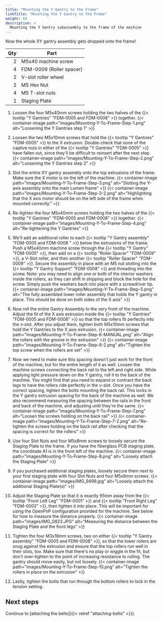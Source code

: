 ```yaml
---
title: "Mounting the Y Gantry to the Frame"
linkTitle: "Mounting the Y Gantry to the Frame"
weight: 60
description: >
  Mounting the Y Gantry subassembly to the frame of the machine
---
```


Now the whole XY gantry assembly gets dropped onto the frame!

| Qty | Part                     |
|----:|--------------------------|
|   2 | M5x40 machine screw      |
|   4 | FDM-0009 (Roller spacer) |
|   2 | V-slot roller wheel      |
|   2 | M5 Hex Nut               |
|   4 | M5 T-slot nuts           |
|   1 | Staging Plate            |

1. Loosen the four M5x40mm screws holding the two halves of the {{< tooltip "Y Gantries" "FDM-0005 and FDM-0008" >}} together.
    {{< container-image path="images/Mounting-Y-To-Frame-Step-1.png" alt="Loosening the Y Gantries step 1" >}}

2. Loosen the two M5x10mm screws that hold the {{< tooltip "Y Gantries" "FDM-0005" >}} to the X extrusion. Double-check that none of the captive nuts in either of the {{< tooltip "Y Gantries" "FDM-0005" >}} have fallen out, since they'll be difficult to reinsert after the next step.
  {{< container-image path="images/Mounting-Y-To-Frame-Step-2.png" alt="Loosening the Y Gantries step 2" >}}

3. Slot the entire XY gantry assembly onto the top extrusions of the frame. Make sure the X motor is on the left of the machine.
  {{< container-image path="images/Mounting-Y-To-Frame-Step-3.png" alt="Slotting the Y-axis assembly onto the main Lumen frame" >}}
  {{< container-image path="images/Mounting-Y-To-Frame-Step-3-2.png" alt="Highlighting that the X axis motor should be on the left side of the frame when mounted correctly." >}}

4. Re-tighten the four M5x40mm screws holding the two halves of the {{< tooltip "Y Gantries" "FDM-0005 and FDM-0008" >}} together.
  {{< container-image path="images/Mounting-Y-To-Frame-Step-4.png" alt="Re-tightening the Y Gantries" >}}

5. We'll add an additional roller to each {{< tooltip "Y Gantry assembly" "FDM-0005 and FDM-0008 " >}} below the extrusions of the frame. Push a M5x40mm machine screw through the {{< tooltip "Y Gantry" "FDM-0005" >}}, then add on a {{< tooltip "Roller Spacer" "FDM-0009" >}}, a V-Slot roller, and then another {{< tooltip "Roller Spacer" "FDM-0009" >}}. Secure the assembly in place with an M5 nut slotting into the {{< tooltip "Y Gantry Support" "FDM-0008" >}} and threading into the screw. Note: you may need to align one or both of the interior washers inside the rollers, as they can shift in shipping and block the hole for the screw. Simply push the washers back into place with a screwdriver tip.
  {{< container-image path="images/Mounting-Y-To-Frame-Step-5.png" alt="The fully assembled lower roller assembly that holds the Y gantry in place. This should be done on both sides of the X axis" >}}

6. Now roll the entire Gantry Assembly to the very front of the machine. Adjust the fit of the X axis extrusion inside the {{< tooltip "Y Gantries" "FDM-0005 and FDM-0008" >}} so that the top rollers fit perfectly into the v-slot. After you adjust them, tighten both M5x10mm screws that hold the Y Gantries to the X axis extrusion.
  {{< container-image path="images/Mounting-Y-To-Frame-Step-6-MANUAL.png" alt="Align the rollers with the groove in the extrusion" >}}
  {{< container-image path="images/Mounting-Y-To-Frame-Step-6-2.png" alt="Tighten the top screw when the rollers are set" >}}

7. Now we need to make sure this spacing doesn't just work for the front of the machine, but for the entire length of it as well. Loosen the machine screws connecting the back rail to the left and right side. While applying light pressure down on the Y gantry, roll it to the back of the machine. You might find that you need to expand or contract the back legs to have the rollers ride perfectly in the v-slot. Once you have the correct spacing, tighten the bolts mounting the back rail. This locks in the Y gantry extrusion spacing for the back of the machine as well. We also recommend measuring the spacing between the rails in the front and back of the machine, and adjusting until they're the same.
  {{< container-image path="images/Mounting-Y-To-Frame-Step-7.png" alt="Loosen the screws holding on the back rail" >}}
  {{< container-image path="images/Mounting-Y-To-Frame-Step-7-2.png" alt="Re-tighten the screws holding on the back rail after checking that the spacing is correct for the rollers" >}}

8. Use four Slot Nuts and four M5x8mm screws to loosely secure the Staging Plate to the frame. If you have the fiberglass PCB staging plate, the coordinate A1 is in the front left of the machine.
  {{< container-image path="images/Mounting-Y-To-Frame-Step-8.png" alt="Loosely attach the Staging Plate" >}}

9. If you purchased additional staging plates, loosely secure them next to your first staging plate with four Slot Nuts and four M5x8mm screws.
  {{< container-image path="images/IMG_9499.jpg" alt="Loosely attach the additional Staging Plate(s)" >}}

10. Adjust the Staging Plate so that it is exactly 95mm away from the {{< tooltip "Front Left Leg" "FDM-0001" >}} and {{< tooltip "Front Right Leg" "FDM-0002" >}}, then tighten it into place. This will be important for using the OpenPnP configuration provided for the machine. See below for how to measure the distance properly.
  {{< container-image path="images/IMG_0823.JPG" alt="Measuring the distance between the Staging Plate and the front legs" >}}

11. Tighten the four M3x16mm screws, two on either {{< tooltip "Y Gantry assembly" "FDM-0005 and FDM-0008" >}}, so that the lower rollers are snug against the extrusion and ensure that the top rollers run well in their slots, too. Make sure that there's no play or wiggle in the fit, but don't over-tighten to the point of increasing resistance to rolling. The gantry should move easily, but not loosely.
  {{< container-image path="images/Mounting-Y-To-Frame-Step-10.png" alt="Tighten the rollers in place on the extrusion" >}}

12. Lastly, tighten the bolts that run through the bottom rollers to lock in the tension setting.

## Next steps

Continue to [attaching the belts]({{< relref "attaching-belts" >}}).

